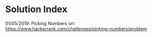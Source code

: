 # Solution Index

01/05/2019: Picking Numbers
    url: https://www.hackerrank.com/challenges/picking-numbers/problem

